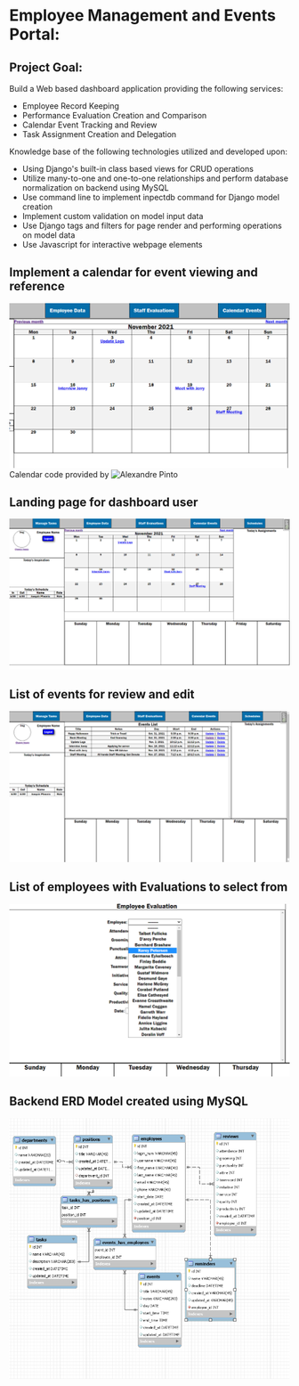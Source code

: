 # Employee Management and Events Portal:

## Project Goal:
Build a Web based dashboard application providing the following services:
 - Employee Record Keeping
 - Performance Evaluation Creation and Comparison
 - Calendar Event Tracking and Review
 - Task Assignment Creation and Delegation

Knowledge base of the following technologies utilized and developed upon:
- Using Django's built-in class based views for CRUD operations
- Utilize many-to-one and one-to-one relationships and perform database normalization on backend using MySQL
- Use command line to implement inpectdb command for Django model creation
- Implement custom validation on model input data
- Use Django tags and filters for page render and performing operations on model data
- Use Javascript for interactive webpage elements

## Implement a calendar for event viewing and reference 
![Calendar View](images/calendarView.png)
Calendar code provided by ![Alexandre Pinto](https://alexpnt.github.io/2017/07/15/django-calendar/)
## Landing page for dashboard user
![Dashboard](images/dashboard.png)
## List of events for review and edit
![Event List View](images/eventsList.png)
## List of employees with Evaluations to select from
![Employee Review List Dropdown](images/reviewDropdown.png)
## Backend ERD Model created using MySQL
![mySQL ERD](images/mySQL_ERD.png)
